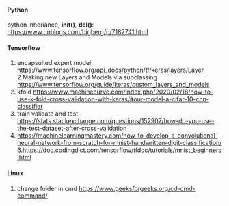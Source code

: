 #### Python
python inheriance, __init()__, __del()__:
https://www.cnblogs.com/bigberg/p/7182741.html
#### Tensorflow
1. encapsulted expert model:
https://www.tensorflow.org/api_docs/python/tf/keras/layers/Layer
2.Making new Layers and Models via subclassing
https://www.tensorflow.org/guide/keras/custom_layers_and_models
3. kfold
https://www.machinecurve.com/index.php/2020/02/18/how-to-use-k-fold-cross-validation-with-keras/#our-model-a-cifar-10-cnn-classifier
4. train validate and test
https://stats.stackexchange.com/questions/152907/how-do-you-use-the-test-dataset-after-cross-validation
5. https://machinelearningmastery.com/how-to-develop-a-convolutional-neural-network-from-scratch-for-mnist-handwritten-digit-classification/
6.https://doc.codingdict.com/tensorflow/tfdoc/tutorials/mnist_beginners.html

#### Linux
1. change folder in cmd
https://www.geeksforgeeks.org/cd-cmd-command/
